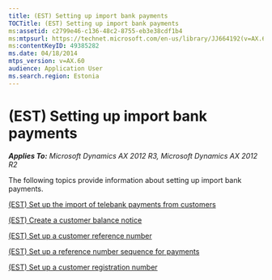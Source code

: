 ```yaml
---
title: (EST) Setting up import bank payments
TOCTitle: (EST) Setting up import bank payments
ms:assetid: c2799e46-c136-48c2-8755-eb3e38cdf1b4
ms:mtpsurl: https://technet.microsoft.com/en-us/library/JJ664192(v=AX.60)
ms:contentKeyID: 49385282
ms.date: 04/18/2014
mtps_version: v=AX.60
audience: Application User
ms.search.region: Estonia
---
```


# (EST) Setting up import bank payments 


_**Applies To:** Microsoft Dynamics AX 2012 R3, Microsoft Dynamics AX 2012 R2_

The following topics provide information about setting up import bank payments.

[(EST) Set up the import of telebank payments from customers](est-set-up-the-import-of-telebank-payments-from-customers.md)

[(EST) Create a customer balance notice](est-create-a-customer-balance-notice.md)

[(EST) Set up a customer reference number](est-set-up-a-customer-reference-number.md)

[(EST) Set up a reference number sequence for payments](est-set-up-a-reference-number-sequence-for-payments.md)

[(EST) Set up a customer registration number](est-set-up-a-customer-registration-number.md)

  


